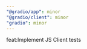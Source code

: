 ```yaml
---
"@gradio/app": minor
"@gradio/client": minor
"gradio": minor
---
```


feat:Implement JS Client tests
